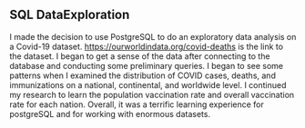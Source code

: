 ## SQL DataExploration

I made the decision to use PostgreSQL to do an exploratory data analysis on a Covid-19 dataset. 
https://ourworldindata.org/covid-deaths is the link to the dataset. 
I began to get a sense of the data after connecting to the database and conducting some preliminary queries. 
I began to see some patterns when I examined the distribution of COVID cases, deaths, and immunizations on a national, continental, and worldwide level. 
I continued my research to learn the population vaccination rate and overall vaccination rate for each nation. 
Overall, it was a terrific learning experience for postgreSQL and for working with enormous datasets.

